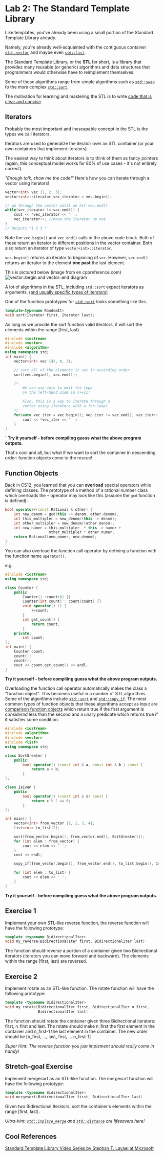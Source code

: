 Lab 2: The Standard Template Library
===================================
[std-vector]:http://en.cppreference.com/w/cpp/container/vector "cppreference for std::vector"
[std-list]:http://en.cppreference.com/w/cpp/container/list "cppreference for std::list"
[std-swap]:http://en.cppreference.com/w/cpp/algorithm/swap "cppreference for std::swap"
[std-sort]:http://en.cppreference.com/w/cpp/algorithm/sort "cppreference for std::sort"
[STL-beautiful]:http://www.bfilipek.com/2014/12/top-5-beautiful-c-std-algorithms.html "Cool examples that showcase use of the STL"
[iterator-categories]:http://en.cppreference.com/w/cpp/iterator#Iterator_categories
[Vec-iterator-Image]:http://upload.cppreference.com/mwiki/images/1/1b/range-begin-end.svg
[std-copy_if]:http://en.cppreference.com/w/cpp/algorithm/copy  "cppreference for std::copy_if"
[cpp-compare]:http://en.cppreference.com/w/cpp/concept/Compare "cppreference for the C++ concept of an object of type Compare"
[std-distance]:http://en.cppreference.com/w/cpp/iterator/distance "cppreference for std::distance"
[std-inplace_merge]:http://en.cppreference.com/w/cpp/algorithm/inplace_merge "cppreference for std::inplace_merge"

[STL-video]:https://channel9.msdn.com/Series/C9-Lectures-Stephan-T-Lavavej-Standard-Template-Library-STL-/C9-Lectures-Introduction-to-STL-with-Stephan-T-Lavavej  "Lecture that introduces STL"

Like templates, you've already been using a small portion of the Standard Template Library already.

Namely, you're already well-acquainted with the contiguous container [`std::vector`][std-vector] and maybe even [`std::list`][std-list].

The Standard Template Library, or the **STL** for short, is
a library that provides many reusable (or generic) algorithms and data structures that programmers would otherwise have to reimplement themselves.

Some of these algorithms range from simple algorithms such
as [`std::swap`][std-swap] to the more complex [`std::sort`][std-sort].

The motivation for learning and mastering the STL is to write [code that is clear and concise][STL-beautiful].

Iterators
---------
Probably the most important and inescapable concept in the
STL is the types we call iterators.

Iterators are used to generalize the iterator over an STL container (or your own containers that implement iterators).

The easiest way to think about iterators is to think of them as fancy pointers (again, this conceptual model works for 80% of use cases - it's not entirely correct).

*"Enough talk, show me the code!"* Here's how you can iterate through a vector using iterators!
```cpp
vector<int> vec {1, 2, 3};
vector<int>::iterator vec_iterator = vec.begin();

// go through the vector until we hit vec.end()
while(vec_iterator != vec.end()) {
    cout << *vec_iterator << ' ';
    vec_iterator++; //move the iterator up one
}
// Outputs "1 2 3 "
```
Note the `vec.begin()` and `vec.end()` calls in the above
code block. Both of these return an iterator to different
positions in the vector container. Both also return an
iterator of type `vector<int>::iterator`.

`vec.begin()` returns an iterator to beginning of `vec`. However, `vec.end()` returns an iterator to the element **one past** the last element.

This is pictured below (image from en.cppreference.com)
![vector::begin and vector::end diagram][Vec-iterator-Image]


A lot of algorithms in the STL, including `std::sort`
expect iterators as arguments. [(and usually specific types of iterators)][iterator-categories]

One of the function prototypes for [`std::sort`][std-sort] looks
something like this:
```cpp
template<typename RandomIt>
void sort(Iterator first, Iterator last);
```
As long as we provide the sort function valid iterators, it will sort
the elements within the range [first, last).

```cpp
#include <iostream>
#include <vector>
#include <algorithm>
using namespace std;
int main() {
    vector<int> vec {42, 8, 3};

    // sort all of the elements in vec in ascending order
    sort(vec.begin(), vec.end());

    /*
        We can use auto to omit the type
        on the left-hand side in C++11!

        Also, this is a way to iterate through a
        vector using iterators with a for-loop!
    */
    for(auto vec_iter = vec.begin(); vec_iter != vec.end(); vec_iter++){
        cout << *vec_iter << ' ';
    }
}
```
`
**Try it yourself - before compiling guess what the above program outputs.**


That's cool and all, but what if we want to sort the
container in descending order: function objects come
to the rescue!

Function Objects
----------------
Back in CS12, you learned that you can **overload**
special operators while defining classes. The prototype
of a method of a rational number class which overloads the
`+` operator may look like this (assume the `gcd` function is defined):

```cpp
bool operator+(const Rational & other) {
    int new_denom = gcd(this -> denom, other.denom);
    int this_multipler = new_denom/(this -> denom);
    int other_multipler = new_denom/(other.denom);
    int new_numer = this_multipler  * this -> numer +
                    other_multipler * other.numer;
    return Rational(new_numer, new_denom);
}
```
You can also overload the function call operator by
defining a function with the function name `operator()`.

e.g.
```cpp
#include <iostream>
using namespace std;

class Counter {
    public:
        Counter() :count(0) {}
        Counter(int count) : count(count) {}
        void operator() () {
            ++count;
        }
        int get_count() {
            return count;
        }
    private:
        int count;
};
int main() {
    Counter count;
    count();
    count();
    cout << count.get_count() << endl;
}
```
**Try it yourself - before compiling guess what the above program outputs.**


Overloading the function call operator automatically makes the
class a "function object". This becomes useful in a number of
STL algorithms. Some of the algorithms include [`std::sort`][std-sort]
and [`std::copy_if`][std-copy_if]. The most common types of
function objects that these algorithms accept as input are
[comparison function objects][cpp-compare] which return
true if the first argument is *considered* less than the second and
a unary predicate which returns true if it satisfies some condition.

```cpp
#include <iostream>
#include <algorithm>
#include <vector>
#include <list>
using namespace std;

class SortGreater {
    public:
        bool operator() (const int & a, const int & b ) const {
            return a > b;
        }
};

class IsEven {
    public:
        bool operator() (const int & x) const {
            return x % 2 == 0;
        }
};

int main() {
    vector<int> from_vector {1, 2, 3, 4};
    list<int> to_list(2);

    sort(from_vector.begin(), from_vector.end(), SortGreater());
    for (int elem : from_vector) {
        cout << elem << ' ';
    }
    cout << endl;

    copy_if(from_vector.begin(), from_vector.end(), to_list.begin(), IsEven());

    for (int elem : to_list) {
        cout << elem << ' ';
    }
}
```
**Try it yourself - before compiling guess what the above program outputs.**

Exercise 1
----------
Implement your own STL-like reverse function, the reverse function
will have the following prototype:

```cpp
template <typename BidirectionalIter>
void my_reverse(BidirectionalIter first, BidirectionalIter last)
```
The function should reverse a portion of a container given two Bidirectional iterators (iterators you can move forward and backward).
The elements within the range [first, last) are reversed.

Exercise 2
----------
Implement rotate as an STL-like function. The rotate function
will have the following prototype:

```cpp
template <typename BidirectionalIter>
void my_rotate(BidirectionalIter first, BidirectionalIter n_first,
               BidirectionalIter last)
```

The function should rotate the container given three Bidirectional
iterators: first, n_first and last. The rotate should make n_first
the first element in the container and n_first-1 the last element
in the container. The new order should be [n_first, ..., last,  first, ... n_first-1]

*Super Hint: The reverse function you just implement should really
come in handy!*

Stretch-goal Exercise
---------------------
Implement mergesort as an STL-like function. The mergesort function
will have the following prototype:

```cpp
template <typename BidirectionalIter>
void mergesort(BidirectionalIter first, BidirectionalIter last)
```
Given two Bidirectional Iterators, sort the container's elements
within the range [first, last).

*Ultra-hint: [`std::inplace_merge`][std-inplace_merge] and [`std::distance`][std-distance] are lifesavers here!*

Cool References
---------------
[Standard Template Library Video Series by Stephan T. Lavaej at Microsoft][STL-video]
